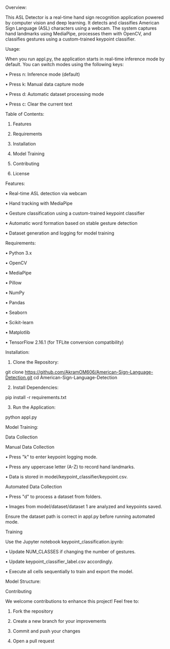 Overview:

This ASL Detector is a real-time hand sign recognition application powered by computer vision and deep learning. It detects and classifies American Sign Language (ASL) characters using a webcam. The system captures hand landmarks using MediaPipe, processes them with OpenCV, and classifies gestures using a custom-trained keypoint classifier.

Usage:

When you run appl.py, the application starts in real-time inference mode by default. You can switch modes using the following keys:

• Press n: Inference mode (default)

• Press k: Manual data capture mode

• Press d: Automatic dataset processing mode

• Press c: Clear the current text

Table of Contents:

1. Features

2. Requirements

3. Installation

4. Model Training

5. Contributing

6. License

Features:

• Real-time ASL detection via webcam

• Hand tracking with MediaPipe

• Gesture classification using a custom-trained keypoint classifier

• Automatic word formation based on stable gesture detection

• Dataset generation and logging for model training

Requirements:

• Python 3.x

• OpenCV

• MediaPipe

• Pillow

• NumPy

• Pandas

• Seaborn

• Scikit-learn

• Matplotlib

• TensorFlow 2.16.1 (for TFLite conversion compatibility)

Installation:

1. Clone the Repository:

git clone https://github.com/AkramOM606/American-Sign-Language-Detection.git
cd American-Sign-Language-Detection

2. Install Dependencies:

pip install -r requirements.txt

3. Run the Application:

python appl.py

Model Training:

Data Collection

Manual Data Collection

• Press "k" to enter keypoint logging mode.

• Press any uppercase letter (A-Z) to record hand landmarks.

• Data is stored in model/keypoint_classifier/keypoint.csv.

Automated Data Collection

• Press "d" to process a dataset from folders.

• Images from model/dataset/dataset 1 are analyzed and keypoints saved.

Ensure the dataset path is correct in appl.py before running automated mode.

Training

Use the Jupyter notebook keypoint_classification.ipynb:

• Update NUM_CLASSES if changing the number of gestures.

• Update keypoint_classifier_label.csv accordingly.

• Execute all cells sequentially to train and export the model.

Model Structure:

Contributing

We welcome contributions to enhance this project! Feel free to:

1. Fork the repository

2. Create a new branch for your improvements

3. Commit and push your changes

4. Open a pull request
